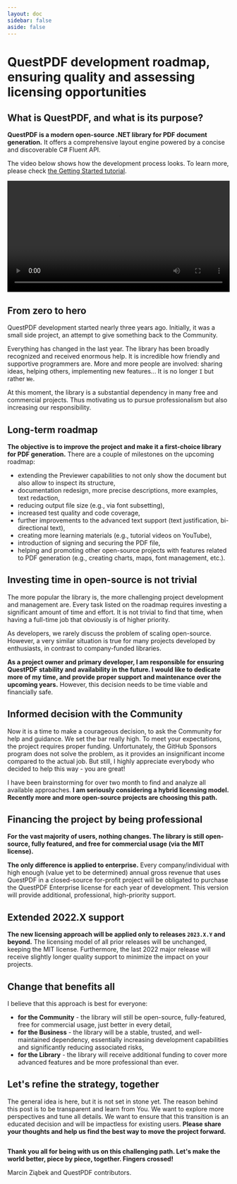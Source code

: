 ```yaml
---
layout: doc
sidebar: false
aside: false
---
```


<script setup>
import RedirectionAlert from '../docs/.vitepress/theme/RedirectionAlert.vue'
</script>

# QuestPDF development roadmap, ensuring quality and assessing licensing opportunities

## What is QuestPDF, and what is its purpose?

**QuestPDF is a modern open-source .NET library for PDF document generation.** It offers a comprehensive layout engine powered by a concise and discoverable C# Fluent API.

The video below shows how the development process looks. To learn more, please check [the Getting Started tutorial](/getting-started).

<video width="100%" style="max-width: 800px" controls autoplay loop>
  <source src="/previewer/video.mp4" type="video/mp4">
</video>


## From zero to hero

QuestPDF development started nearly three years ago. Initially, it was a small side project, an attempt to give something back to the Community.

Everything has changed in the last year. The library has been broadly recognized and received enormous help. It is incredible how friendly and supportive programmers are. More and more people are involved: sharing ideas, helping others, implementing new features... It is no longer `I` but rather `We`. 

At this moment, the library is a substantial dependency in many free and commercial projects. Thus motivating us to pursue professionalism but also increasing our responsibility.


## Long-term roadmap

**The objective is to improve the project and make it a first-choice library for PDF generation.** There are a couple of milestones on the upcoming roadmap:
- extending the Previewer capabilities to not only show the document but also allow to inspect its structure,
- documentation redesign, more precise descriptions, more examples, text redaction,
- reducing output file size (e.g., via font subsetting),
- increased test quality and code coverage,
- further improvements to the advanced text support (text justification, bi-directional text),
- creating more learning materials (e.g., tutorial videos on YouTube),
- introduction of signing and securing the PDF file,
- helping and promoting other open-source projects with features related to PDF generation (e.g., creating charts, maps, font management, etc.).


## Investing time in open-source is not trivial

The more popular the library is, the more challenging project development and management are. Every task listed on the roadmap requires investing a significant amount of time and effort. It is not trivial to find that time, when having a full-time job that obviously is of higher priority. 

As developers, we rarely discuss the problem of scaling open-source. However, a very similar situation is true for many projects developed by enthusiasts, in contrast to company-funded libraries.

**As a project owner and primary developer, I am responsible for ensuring QuestPDF stability and availability in the future. I would like to dedicate more of my time, and provide proper support and maintenance over the upcoming years.** However, this decision needs to be time viable and financially safe.


## Informed decision with the Community

Now it is a time to make a courageous decision, to ask the Community for help and guidance. We set the bar really high. To meet your expectations, the project requires proper funding. Unfortunately, the GitHub Sponsors program does not solve the problem, as it provides an insignificant income compared to the actual job. But still, I highly appreciate everybody who decided to help this way - you are great! 

I have been brainstorming for over two month to find and analyze all available approaches. **I am seriously considering a hybrid licensing model. Recently more and more open-source projects are choosing this path.**


## Financing the project by being professional

**For the vast majority of users, nothing changes. The library is still open-source, fully featured, and free for commercial usage (via the MIT license).** 

**The only difference is applied to enterprise.** Every company/individual with high enough (value yet to be determined) annual gross revenue that uses QuestPDF in a closed-source for-profit project will be obligated to purchase the QuestPDF Enterprise license for each year of development. This version will provide additional, professional, high-priority support.


## Extended 2022.X support

**The new licensing approach will be applied only to releases `2023.X.Y` and beyond.** The licensing model of all prior releases will be unchanged, keeping the MIT license. Furthermore, the last 2022 major release will receive slightly longer quality support to minimize the impact on your projects.


## Change that benefits all

I believe that this approach is best for everyone:
- **for the Community** - the library will still be open-source, fully-featured, free for commercial usage, just better in every detail,
- **for the Business** - the library will be a stable, trusted, and well-maintained dependency, essentially increasing development capabilities and significantly reducing associated risks,
- **for the Library** - the library will receive additional funding to cover more advanced features and be more professional than ever.


## Let's refine the strategy, together

The general idea is here, but it is not set in stone yet. The reason behind this post is to be transparent and learn from You. We want to explore more perspectives and tune all details. We want to ensure that this transition is an educated decision and will be impactless for existing users. **Please share your thoughts and help us find the best way to move the project forward.**

<div style="display: grid; grid-template-columns: 1fr 1fr; grid-gap: 32px;">
    <RedirectionAlert icon="/homepage/survey.svg" content="Take the survey" link="https://docs.google.com/forms/d/e/1FAIpQLSewmFByWbl95z5FXpBDBCTromDe13u9RTKOdv0lrma-RmdnrQ/formResponse" />
    <RedirectionAlert icon="/homepage/discussion.svg" content="Share your comments" link="https://github.com/QuestPDF/QuestPDF/discussions/491" />
</div>


**Thank you all for being with us on this challenging path. Let's make the world better, piece by piece, together. Fingers crossed!**

Marcin Ziąbek and QuestPDF contributors.
